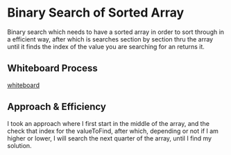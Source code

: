 # Binary Search of Sorted Array
<!-- Description of the challenge -->
Binary search which needs to have a sorted array in order to sort through in a efficient way, after which is searches section by section thru the array until it finds the index of the value you are searching for an returns it.

## Whiteboard Process
<!-- Embedded whiteboard image -->
[whiteboard](../images/CC03-WhiteBoard.png)

## Approach & Efficiency
<!-- What approach did you take? Discuss Why. What is the Big O space/time for this approach? -->
I took an approach where I first start in the middle of the array, and the check that index for the valueToFind, after which, depending or not if I am higher or lower, I will search  the next quarter of the array, until I find my solution.